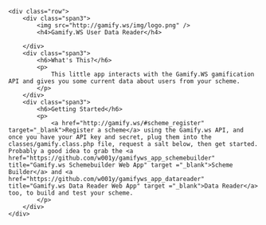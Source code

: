 <div class="container">

    <div class="row">
        <div class="span3">
            <img src="http://gamify.ws/img/logo.png" />
            <h4>Gamify.WS User Data Reader</h4>

        </div>
        <div class="span3">
            <h6>What's This?</h6>
            <p>
                This little app interacts with the Gamify.WS gamification API and gives you some current data about users from your scheme.
            </p>
        </div>
        <div class="span3">
            <h6>Getting Started</h6>
            <p>
                <a href="http://gamify.ws/#scheme_register" target="_blank">Register a scheme</a> using the Gamify.ws API, and once you have your API key and secret, plug them into the classes/gamify.class.php file, request a salt below, then get started. Probably a good idea to grab the <a href="https://github.com/w001y/gamifyws_app_schemebuilder" title="Gamify.ws Schemebuilder Web App" target ="_blank">Scheme Builder</a> and <a href="https://github.com/w001y/gamifyws_app_datareader" title="Gamify.ws Data Reader Web App" target ="_blank">Data Reader</a> too, to build and test your scheme.
            </p>
        </div>
    </div>
</div>